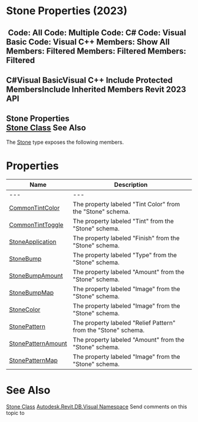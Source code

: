 # Stone Properties (2023)

﻿
 Code: All Code: Multiple Code: C# Code: Visual Basic Code: Visual C++  Members: Show All Members: Filtered Members: Filtered Members: Filtered   
---  
C#Visual BasicVisual C++
Include Protected MembersInclude Inherited Members
Revit 2023 API  
---  
Stone Properties  
[Stone Class](b7458faa-8242-d2b7-44a5-7df042a67ac3.md "Stone Class") See Also  
---  
The [Stone](b7458faa-8242-d2b7-44a5-7df042a67ac3.md "Stone Class") type exposes the following members.
# Properties
| Name | Description |
| --- | --- |
| --- | --- | --- |
| [CommonTintColor](b7a6f2a4-86fe-afa4-9366-e705733ad45c.md "CommonTintColor Property") | The property labeled "Tint Color" from the "Stone" schema. |
| [CommonTintToggle](eb2aa8db-10f3-f980-f0de-888937962d53.md "CommonTintToggle Property") | The property labeled "Tint" from the "Stone" schema. |
| [StoneApplication](b64a3d8b-6fd9-8d0b-b16d-64b725098a4a.md "StoneApplication Property") | The property labeled "Finish" from the "Stone" schema. |
| [StoneBump](ed02731f-c009-2ac5-293f-481f301616d3.md "StoneBump Property") | The property labeled "Type" from the "Stone" schema. |
| [StoneBumpAmount](5c02aea5-6258-4801-e7ba-4865e3eae2d9.md "StoneBumpAmount Property") | The property labeled "Amount" from the "Stone" schema. |
| [StoneBumpMap](fd8ae859-d418-c8a0-3e6b-86dd765206ad.md "StoneBumpMap Property") | The property labeled "Image" from the "Stone" schema. |
| [StoneColor](cd0119fa-b450-cbcc-02ae-071b6eceb989.md "StoneColor Property") | The property labeled "Image" from the "Stone" schema. |
| [StonePattern](660188c4-0630-02ef-e139-ecb54791e76f.md "StonePattern Property") | The property labeled "Relief Pattern" from the "Stone" schema. |
| [StonePatternAmount](2b4f15ed-190c-3f0c-4a20-9e55411d95ba.md "StonePatternAmount Property") | The property labeled "Amount" from the "Stone" schema. |
| [StonePatternMap](c14d3d04-228c-f229-92d4-50a20e7c607b.md "StonePatternMap Property") | The property labeled "Image" from the "Stone" schema. |

# See Also
[Stone Class](b7458faa-8242-d2b7-44a5-7df042a67ac3.md "Stone Class")
[Autodesk.Revit.DB.Visual Namespace](f5a10581-6ac2-be19-0e32-f87d05bc8b83.md "Autodesk.Revit.DB.Visual Namespace")
Send comments on this topic to 